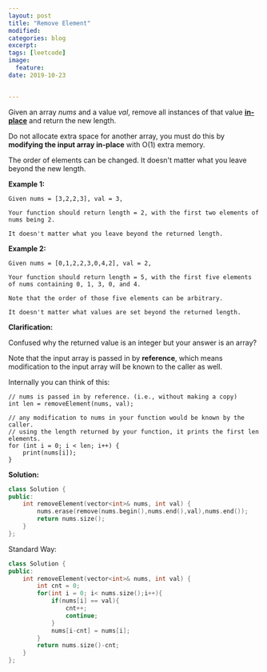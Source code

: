 ```yaml
---
layout: post
title: "Remove Element"
modified:
categories: blog
excerpt:
tags: [leetcode]
image:
  feature:
date: 2019-10-23


---
```


Given an array *nums* and a value *val*, remove all instances of that value [**in-place**](https://en.wikipedia.org/wiki/In-place_algorithm) and return the new length.

Do not allocate extra space for another array, you must do this by **modifying the input array in-place** with O(1) extra memory.

The order of elements can be changed. It doesn't matter what you leave beyond the new length.

**Example 1:**

```
Given nums = [3,2,2,3], val = 3,

Your function should return length = 2, with the first two elements of nums being 2.

It doesn't matter what you leave beyond the returned length.
```

**Example 2:**

```
Given nums = [0,1,2,2,3,0,4,2], val = 2,

Your function should return length = 5, with the first five elements of nums containing 0, 1, 3, 0, and 4.

Note that the order of those five elements can be arbitrary.

It doesn't matter what values are set beyond the returned length.
```

**Clarification:**

Confused why the returned value is an integer but your answer is an array?

Note that the input array is passed in by **reference**, which means modification to the input array will be known to the caller as well.

Internally you can think of this:

```
// nums is passed in by reference. (i.e., without making a copy)
int len = removeElement(nums, val);

// any modification to nums in your function would be known by the caller.
// using the length returned by your function, it prints the first len elements.
for (int i = 0; i < len; i++) {
    print(nums[i]);
}
```



**Solution:**

```c++
class Solution {
public:
    int removeElement(vector<int>& nums, int val) {
        nums.erase(remove(nums.begin(),nums.end(),val),nums.end());
        return nums.size();
    }
};
```



Standard Way:

```c++
class Solution {
public:
    int removeElement(vector<int>& nums, int val) {
        int cnt = 0;
        for(int i = 0; i< nums.size();i++){
            if(nums[i] == val){
                cnt++;
                continue;
            }
            nums[i-cnt] = nums[i];
        }
        return nums.size()-cnt;
    }
};
```

